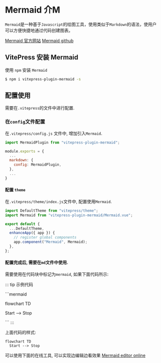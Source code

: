 # Mermaid 介M

`Mermaid`是一种基于`Javascript`的绘图工具，使用类似于`Markdown`的语法，使用户可以方便快捷地通过代码创建图表。

[Mermaid 官方网站](https://mermaid-js.github.io/)
[Mermaid github](https://github.com/mermaid-js/mermaid)


## VitePress 安装 Mermaid

使用 `npm` 安装 `Mermaid`

```bash
$ npm i vitepress-plugin-mermaid -s
```

## 配置使用

需要在`.vitepress`的文件中进行配置.


### 在`config`文件配置

在`.vitepress/config.js` 文件中, 增加引入`Mermaid`.

```js
import MermaidPlugin from "vitepress-plugin-mermaid";

module.exports = {
  ...
  markdown: {
    config: MermaidPlugin,
  },
  ...
}
```

#### 配置 `theme`
在`.vitepress/theme/index.js`文件中, 配置使用`Mermaid`.

```js
import DefaultTheme from "vitepress/theme";
import Mermaid from "vitepress-plugin-mermaid/Mermaid.vue";

export default {
  ...DefaultTheme,
  enhanceApp({ app }) {
    // register global components
    app.component("Mermaid", Mermaid);
  },
};
```

#### 配置完成后, 需要在`md`文件中使用.

需要使用在代码块中标记为`mermaid`, 如果下面代码所示:

::: tip 示例代码
<!---any-file.md-->
\`\`\`mermaid

flowchart TD

  Start --> Stop

\`\`\`
:::

上面代码的样式:

```mermaid
flowchart TD
  Start --> Stop
```

可以使用下面的在线工具, 可以实现边编辑边看效果
[Mermaid editor online](https://mermaid-js.github.io/mermaid-live-editor/)